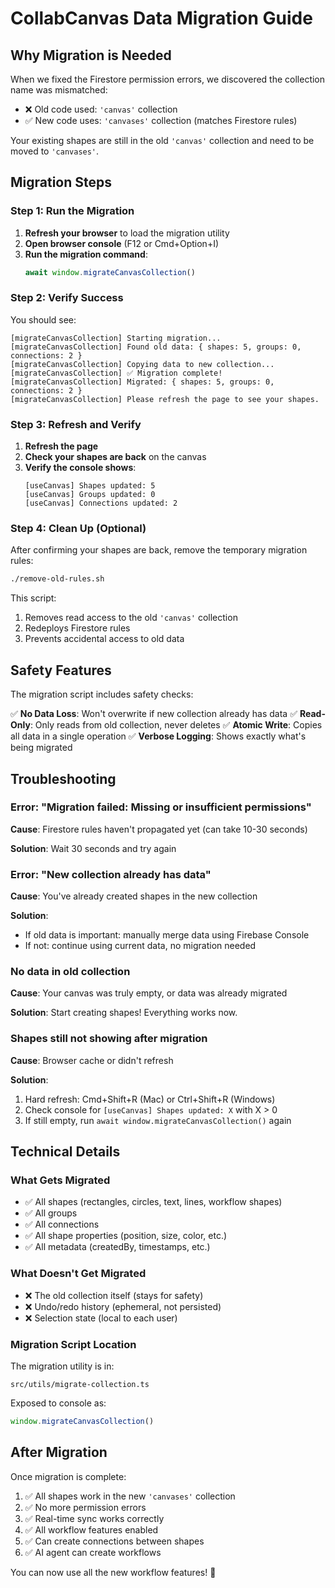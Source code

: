 # CollabCanvas Data Migration Guide

## Why Migration is Needed

When we fixed the Firestore permission errors, we discovered the collection name was mismatched:
- ❌ Old code used: `'canvas'` collection
- ✅ New code uses: `'canvases'` collection (matches Firestore rules)

Your existing shapes are still in the old `'canvas'` collection and need to be moved to `'canvases'`.

## Migration Steps

### Step 1: Run the Migration

1. **Refresh your browser** to load the migration utility
2. **Open browser console** (F12 or Cmd+Option+I)
3. **Run the migration command**:
   ```javascript
   await window.migrateCanvasCollection()
   ```

### Step 2: Verify Success

You should see:
```
[migrateCanvasCollection] Starting migration...
[migrateCanvasCollection] Found old data: { shapes: 5, groups: 0, connections: 2 }
[migrateCanvasCollection] Copying data to new collection...
[migrateCanvasCollection] ✅ Migration complete!
[migrateCanvasCollection] Migrated: { shapes: 5, groups: 0, connections: 2 }
[migrateCanvasCollection] Please refresh the page to see your shapes.
```

### Step 3: Refresh and Verify

1. **Refresh the page**
2. **Check your shapes are back** on the canvas
3. **Verify the console shows**:
   ```
   [useCanvas] Shapes updated: 5
   [useCanvas] Groups updated: 0
   [useCanvas] Connections updated: 2
   ```

### Step 4: Clean Up (Optional)

After confirming your shapes are back, remove the temporary migration rules:

```bash
./remove-old-rules.sh
```

This script:
1. Removes read access to the old `'canvas'` collection
2. Redeploys Firestore rules
3. Prevents accidental access to old data

## Safety Features

The migration script includes safety checks:

✅ **No Data Loss**: Won't overwrite if new collection already has data
✅ **Read-Only**: Only reads from old collection, never deletes
✅ **Atomic Write**: Copies all data in a single operation
✅ **Verbose Logging**: Shows exactly what's being migrated

## Troubleshooting

### Error: "Migration failed: Missing or insufficient permissions"

**Cause**: Firestore rules haven't propagated yet (can take 10-30 seconds)

**Solution**: Wait 30 seconds and try again

### Error: "New collection already has data"

**Cause**: You've already created shapes in the new collection

**Solution**: 
- If old data is important: manually merge data using Firebase Console
- If not: continue using current data, no migration needed

### No data in old collection

**Cause**: Your canvas was truly empty, or data was already migrated

**Solution**: Start creating shapes! Everything works now.

### Shapes still not showing after migration

**Cause**: Browser cache or didn't refresh

**Solution**:
1. Hard refresh: Cmd+Shift+R (Mac) or Ctrl+Shift+R (Windows)
2. Check console for `[useCanvas] Shapes updated: X` with X > 0
3. If still empty, run `await window.migrateCanvasCollection()` again

## Technical Details

### What Gets Migrated

- ✅ All shapes (rectangles, circles, text, lines, workflow shapes)
- ✅ All groups
- ✅ All connections
- ✅ All shape properties (position, size, color, etc.)
- ✅ All metadata (createdBy, timestamps, etc.)

### What Doesn't Get Migrated

- ❌ The old collection itself (stays for safety)
- ❌ Undo/redo history (ephemeral, not persisted)
- ❌ Selection state (local to each user)

### Migration Script Location

The migration utility is in:
```
src/utils/migrate-collection.ts
```

Exposed to console as:
```javascript
window.migrateCanvasCollection()
```

## After Migration

Once migration is complete:

1. ✅ All shapes work in the new `'canvases'` collection
2. ✅ No more permission errors
3. ✅ Real-time sync works correctly
4. ✅ All workflow features enabled
5. ✅ Can create connections between shapes
6. ✅ AI agent can create workflows

You can now use all the new workflow features! 🚀

